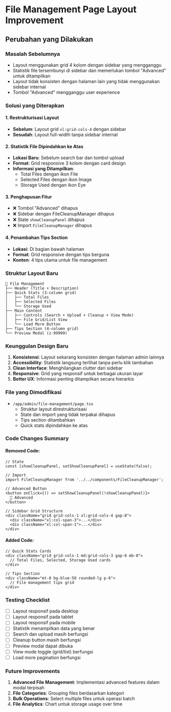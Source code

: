 # File Management Page Layout Improvement

## Perubahan yang Dilakukan

### Masalah Sebelumnya
- Layout menggunakan grid 4 kolom dengan sidebar yang mengganggu
- Statistik file tersembunyi di sidebar dan memerlukan tombol "Advanced" untuk ditampilkan
- Layout tidak konsisten dengan halaman lain yang tidak menggunakan sidebar internal
- Tombol "Advanced" mengganggu user experience

### Solusi yang Diterapkan

#### 1. Restrukturisasi Layout
- **Sebelum**: Layout grid `xl:grid-cols-4` dengan sidebar
- **Sesudah**: Layout full-width tanpa sidebar internal

#### 2. Statistik File Dipindahkan ke Atas
- **Lokasi Baru**: Sebelum search bar dan tombol upload
- **Format**: Grid responsive 3 kolom dengan card design
- **Informasi yang Ditampilkan**:
  - Total Files dengan ikon File
  - Selected Files dengan ikon Image  
  - Storage Used dengan ikon Eye

#### 3. Penghapusan Fitur
- ❌ Tombol "Advanced" dihapus
- ❌ Sidebar dengan FileCleanupManager dihapus
- ❌ State `showCleanupPanel` dihapus
- ❌ Import `FileCleanupManager` dihapus

#### 4. Penambahan Tips Section
- **Lokasi**: Di bagian bawah halaman
- **Format**: Grid responsive dengan tips berguna
- **Konten**: 4 tips utama untuk file management

### Struktur Layout Baru

```
📁 File Management
├── Header (Title + Description)
├── Quick Stats (3-column grid)
│   ├── Total Files
│   ├── Selected Files  
│   └── Storage Used
├── Main Content
│   ├── Controls (Search + Upload + Cleanup + View Mode)
│   ├── File Grid/List View
│   └── Load More Button
├── Tips Section (4-column grid)
└── Preview Modal (z-99999)
```

### Keunggulan Design Baru

1. **Konsistensi**: Layout sekarang konsisten dengan halaman admin lainnya
2. **Accessibility**: Statistik langsung terlihat tanpa perlu klik tambahan  
3. **Clean Interface**: Menghilangkan clutter dari sidebar
4. **Responsive**: Grid yang responsif untuk berbagai ukuran layar
5. **Better UX**: Informasi penting ditampilkan secara hierarkis

### File yang Dimodifikasi

- `/app/admin/file-management/page.tsx`
  - Struktur layout direstrukturisasi
  - State dan import yang tidak terpakai dihapus
  - Tips section ditambahkan
  - Quick stats dipindahkan ke atas

### Code Changes Summary

#### Removed Code:
```tsx
// State
const [showCleanupPanel, setShowCleanupPanel] = useState(false);

// Import
import FileCleanupManager from '../../components/FileCleanupManager';

// Advanced Button
<button onClick={() => setShowCleanupPanel(!showCleanupPanel)}>
  🧹 Advanced
</button>

// Sidebar Grid Structure
<div className="grid grid-cols-1 xl:grid-cols-4 gap-8">
  <div className="xl:col-span-3">...</div>
  <div className="xl:col-span-1">...</div>
</div>
```

#### Added Code:
```tsx
// Quick Stats Cards
<div className="grid grid-cols-1 md:grid-cols-3 gap-6 mb-8">
  // Total Files, Selected, Storage Used cards
</div>

// Tips Section  
<div className="mt-8 bg-blue-50 rounded-lg p-6">
  // File management tips grid
</div>
```

### Testing Checklist

- [ ] Layout responsif pada desktop
- [ ] Layout responsif pada tablet  
- [ ] Layout responsif pada mobile
- [ ] Statistik menampilkan data yang benar
- [ ] Search dan upload masih berfungsi
- [ ] Cleanup button masih berfungsi
- [ ] Preview modal dapat dibuka
- [ ] View mode toggle (grid/list) berfungsi
- [ ] Load more pagination berfungsi

### Future Improvements

1. **Advanced File Management**: Implementasi advanced features dalam modal terpisah
2. **File Categories**: Grouping files berdasarkan kategori
3. **Bulk Operations**: Select multiple files untuk operasi batch
4. **File Analytics**: Chart untuk storage usage over time
